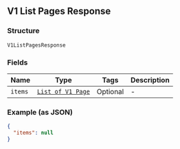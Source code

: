 ## V1 List Pages Response

### Structure

`V1ListPagesResponse`

### Fields

| Name | Type | Tags | Description |
|  --- | --- | --- | --- |
| `items` | [`List of V1 Page`]($m/V1Page) | Optional | - |

### Example (as JSON)

```json
{
  "items": null
}
```


